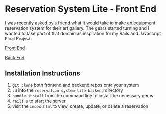 # Reservation System Lite - Front End

I was recently asked by a friend what it would take to make an equipment reservation system for their art gallery. The gears started turning and I wanted to take part of that domain as inspiration for my Rails and Javascript Final Project.

[Front End](https://github.com/d-otis/reservation-system-lite-frontend)

[Back End](https://github.com/d-otis/reservation-system-lite-backend)

## Installation Instructions
1. ```git clone``` both frontend and backend repos onto your system
1. ```cd``` into the ```reservation-system-lite-backend``` directory
1. ```bundle install``` from the command line to install the necessary gems 
1. ```rails s``` to start the server
1. visit the ```index.html``` to view, create, update, or delete a reservation